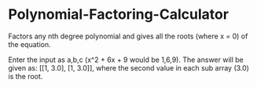 # Polynomial-Factoring-Calculator

Factors any nth degree polynomial and gives all the roots (where x = 0) of the equation.

Enter the input as a,b,c (x^2 + 6x + 9 would be 1,6,9). 
The answer will be given as: [[1, 3.0], [1, 3.0]], where the second value in each sub array (3.0) is the root. 
